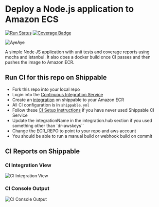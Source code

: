 # Deploy a Node.js application to Amazon ECS

[![Run Status](https://api.shippable.com/projects/58f98b298c0a6707003b237a/badge?branch=master)](https://app.shippable.com/github/devops-recipes/deploy-ecs-multi-container) [![Coverage Badge](https://api.shippable.com/projects/58f98b298c0a6707003b237a/coverageBadge?branch=master)](https://app.shippable.com/github/devops-recipes/deploy-ecs-multi-container)

![AyeAye](https://github.com/devops-recipes/deploy-ecs-multi-container/blob/master/public/resources/images/captain.png)

A simple Node JS application with unit tests and coverage reports using mocha
and istanbul. It also does a docker build once CI passes and then pushes the image
to Amazon ECR.

## Run CI for this repo on Shippable
* Fork this repo into your local repo
* Login into the [Continuous Integration Service](wwww.shippable.com)
* Create an [integration](http://docs.shippable.com/platform/integration/aws-keys/) on shippable to your Amazon ECR
* All CI configuration is in `shippable.yml`
* Follow these [CI Setup Instructions](http://docs.shippable.com/ci/runFirstBuild/) if you have never used Shippable CI Service
* Update the integrationName in the integration.hub section if you used something other than `dr-awskeys``
* Change the ECR_REPO to point to your repo and aws account
* You should be able to run a manual build or webhook build on commit

## CI Reports on Shippable

### CI Integration View
![CI Integration View](https://github.com/devops-recipes/deploy-ecs-multi-container/blob/master/public/resources/images/integration.jpg)

### CI Console Output
![CI Console Output](https://github.com/devops-recipes/deploy-ecs-multi-container/blob/master/public/resources/images/console.jpg)
